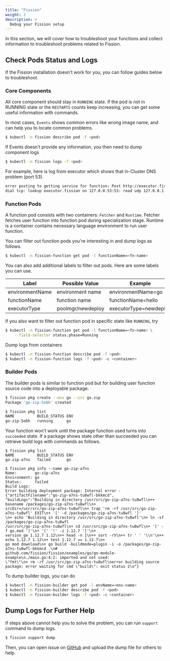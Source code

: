 ```yaml
---
title: "Fission"
weight: 2
description: >
  Debug your Fission setup 
---
```


In this section, we will cover how to troubleshoot your functions and collect information to troubleshoot problems related to Fission.

## Check Pods Status and Logs

If the Fission installation doesn't work for you, you can follow guides below to troubleshoot. 

### Core Components

All core component should stay in `RUNNING` state. If the pod is not in RUNNING state or the `RESTARTS` counts keep increasing,
you can get some useful information with commands.

In most cases, `Events` shows common errors like wrong image name, and can help you to locate common problems.

```bash
$ kubectl -n fission describe pod -f <pod>
```

If Events doesn't provide any information, you then need to dump component logs

```bash
$ kubectl -n fission logs -f <pod>
```

For example, here is log from executor which shows that in-Cluster DNS problem (port 53).

```bash
error posting to getting service for function: Post http://executor.fission/v2/getServiceForFunction: 
dial tcp: lookup executor.fission on 127.0.0.53:53: read udp 127.0.0.1:59676->127.0.0.53:53: read: connection refused
```

### Function Pods 

A function pod consists with two containers: `Fetcher` and `Runtime`. Fetcher fetches user function into function pod 
during specialization stage. Runtime is a container contains necessary language environment to run user function. 

You can filter out function pods you're interesting in and dump logs as follows.

```bash
$ kubectl -n fission-function get pod -l functionName=<fn-name>
```

You can also add additional labels to filter out pods. Here are some labels you can use.

| Label | Possible Value | Example |
|-------|----------------|---------|
| environmentName | environment name | environmentName=go |
| functionName | function name | functionName=hello |
| executorType | poolmgr/newdeploy  | executorType=newdeploy |

If you also want to filter out function pod in specific state like `RUNNING`, try

```bash
$ kubectl -n fission-function get pod -l functionName=<fn-name> \
    --field-selector status.phase=Running
```

Dump logs from containers

```bash
$ kubectl -n fission-function describe pod -f <pod>
$ kubectl -n fission-function logs -f <pod> -c <container>
```

### Builder Pods

The builder pods is similar to function pod but for building user function source code into a deployable package.

```bash
$ fission pkg create --env go --src go.zip
Package 'go-zip-5obh' created

$ fission pkg list
NAME          BUILD_STATUS ENV
go-zip-5obh   running      go
```

Your function won't work until the package function used turns into `succeeded` state. If a package shows state other than
succeeded you can retrieve build logs with commands as follows. 

```
$ fission pkg list
NAME          BUILD_STATUS ENV
go-zip-a7ns   failed       go

$ fission pkg info --name go-zip-a7ns
Name:        go-zip-a7ns
Environment: go
Status:      failed
Build Logs:
Error building deployment package: Internal error - {"artifactFilename":"go-zip-a7ns-tu8wfl-bkkmcd",
"buildLogs":"Building in directory /usr/src/go-zip-a7ns-tu8wfl\n++ basename /packages/go-zip-a7ns-tu8wfl\n+ 
srcDir=/usr/src/go-zip-a7ns-tu8wfl\n+ trap 'rm -rf /usr/src/go-zip-a7ns-tu8wfl' EXIT\n+ '[' -d /packages/go-zip-a7ns-tu8wfl ']'
\n+ echo 'Building in directory /usr/src/go-zip-a7ns-tu8wfl'\n+ ln -sf /packages/go-zip-a7ns-tu8wfl 
/usr/src/go-zip-a7ns-tu8wfl\n+ cd /usr/src/go-zip-a7ns-tu8wfl\n+ '[' -f go.mod ']'\n+ '[' '!' -z 1.12.7 ']'\n+ 
version_ge 1.12.7 1.12\n++ head -n 1\n++ sort -rV\n++ tr ' ' '\\n'\n++ echo 1.12.7 1.12\n+ test 1.12.7 == 1.12.7\n+ 
go mod download\n+ go build -buildmode=plugin -i -o /packages/go-zip-a7ns-tu8wfl-bkkmcd .\n# 
github.com/fission/fission/examples/go/go-module-example\n./main.go:4:2: imported and not used: 
\"fmt\"\n+ rm -rf /usr/src/go-zip-a7ns-tu8wfl\nerror building source package: error waiting for cmd \"build\": exit status 2\n"}
```

To dump builder logs, you can do 

```bash
$ kubectl -n fission-builder get pod -l envName=<env-name>
$ kubectl -n fission-builder describe pod -f <pod>
$ kubectl -n fission-builder logs -f <pod> -c <container>
```

## Dump Logs for Further Help

If steps above cannot help you to solve the problem, you can run `support` command to dump logs. 

```bash
$ fission support dump
```

Then, you can open issue on [GitHub](https://github.com/fission/fission/issues) and upload the dump file for others to help.
